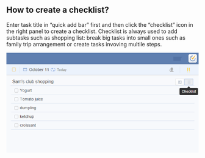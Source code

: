 ## How to create a checklist?
Enter task title in “quick add bar” first and then click the “checklist” icon in the right panel to create a checklist. Checklist is always used to add subtasks such as shopping list: break big tasks into small ones such as family trip arrangement or create tasks invoving multile steps.

![](../images/image009.png)
